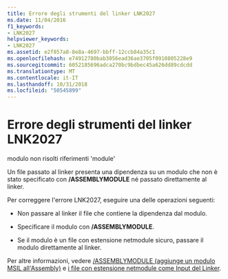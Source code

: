 ```yaml
---
title: Errore degli strumenti del linker LNK2027
ms.date: 11/04/2016
f1_keywords:
- LNK2027
helpviewer_keywords:
- LNK2027
ms.assetid: e2f857a8-8e8a-4697-bbff-12ccb84a35c1
ms.openlocfilehash: e74912780bab3056ead36ae3705f0910805228e9
ms.sourcegitcommit: 6052185696adca270bc9bdbec45a626dd89cdcdd
ms.translationtype: MT
ms.contentlocale: it-IT
ms.lasthandoff: 10/31/2018
ms.locfileid: "50545899"
---
```

# <a name="linker-tools-error-lnk2027"></a>Errore degli strumenti del linker LNK2027

modulo non risolti riferimenti 'module'

Un file passato al linker presenta una dipendenza su un modulo che non è stato specificato con **/ASSEMBLYMODULE** né passato direttamente al linker.

Per correggere l'errore LNK2027, eseguire una delle operazioni seguenti:

- Non passare al linker il file che contiene la dipendenza dal modulo.

- Specificare il modulo con **/ASSEMBLYMODULE**.

- Se il modulo è un file con estensione netmodule sicuro, passare il modulo direttamente al linker.

Per altre informazioni, vedere [/ASSEMBLYMODULE (aggiunge un modulo MSIL all'Assembly)](../../build/reference/assemblymodule-add-a-msil-module-to-the-assembly.md) e [i file con estensione netmodule come Input del Linker](../../build/reference/netmodule-files-as-linker-input.md).